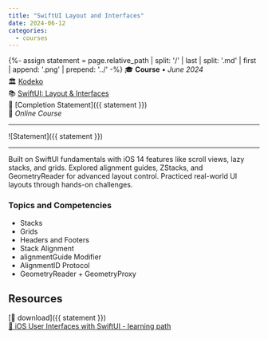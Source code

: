 ```yaml
---
title: "SwiftUI Layout and Interfaces"
date: 2024-06-12
categories:
  - courses
---
```

{%- assign statement = page.relative_path |  split: '/' | last | split: '.md' | first | append: '.png' | prepend: '../' -%}
🎓 **Course** • _June 2024_  
🏛️ [Kodeko](https://www.kodeco.com/)  
📚 [SwiftUI: Layout & Interfaces](https://www.kodeco.com/28684964-swiftui-layout-interfaces)  
📜 [Completion Statement]({{ statement }})  
📍 _Online Course_  

---

![Statement]({{ statement }})

---

Built on SwiftUI fundamentals with iOS 14 features like scroll views, lazy stacks, and grids. Explored alignment guides, ZStacks, and GeometryReader for advanced layout control. Practiced real-world UI layouts through hands-on challenges.


### Topics and Competencies

- Stacks
- Grids
- Headers and Footers
- Stack Alignment
- alignmentGuide Modifier
- AlignmentID Protocol
- GeometryReader + GeometryProxy


## Resources

[💾 download]({{ statement }})  
[🔗 iOS User Interfaces with SwiftUI - learning path](https://www.kodeco.com/ios/paths/iosuserinterface)  
